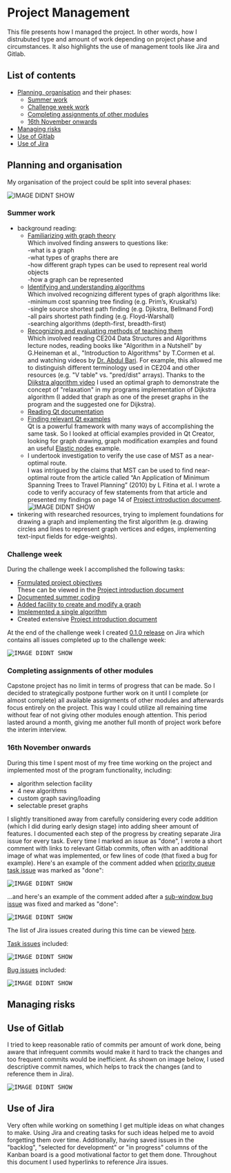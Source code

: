 # Project Management
This file presents how I managed the project. In other words, how I distrubuted type and amount of work depending on project phase and circumstances. It also highlights the use of management tools like Jira and Gitlab.  

## List of contents
* [Planning, organisation](#planning-and-organisation) and their phases:  
	* [Summer work](#summer-work)  
	* [Challenge week work](#challenge-week-work)  
	* [Completing assignments of other modules](#completing-assignments-of-other-modules)  
	* [16th November onwards](#16th-november-onwards)  
* [Managing risks](#risks)  
* [Use of Gitlab](#use-of-gitlab)  
* [Use of Jira](#use-of-jira)  


## Planning and organisation
My organisation of the project could be split into several phases:  

![IMAGE DIDNT SHOW](https://raw.githubusercontent.com/michalmonday/files/master/ce301%20Capstone%20project/pics/mvp/cumulative_flow_report.png)  


### Summer work  
* background reading:
    * [Familiarizing with graph theory](https://cseejira.essex.ac.uk/browse/A301079-6)  
	Which involved finding answers to questions like:  
		-what is a graph  
		-what types of graphs there are  
		-how different graph types can be used to represent real world objects  
		-how a graph can be represented  
    * [Identifying and understanding algorithms](https://cseejira.essex.ac.uk/browse/A301079-2)  
	Which involved recognizing different types of graph algorithms like:  
        -minimum cost spanning tree finding (e.g. Prim’s, Kruskal’s)  
        -single source shortest path finding (e.g. Djikstra, Bellmand Ford)  
        -all pairs shortest path finding (e.g. Floyd-Warshall)  
        -searching algorithms (depth-first, breadth-first)  
    * [Recognizing and evaluating methods of teaching them](https://cseejira.essex.ac.uk/browse/A301079-3)  
	Which involved reading CE204 Data Structures and Algorithms lecture nodes, reading books like "Algorithm in a Nutshell” by G.Heineman et al., "Introduction to Algorithms" by T.Cormen et al. and watching videos by [Dr. Abdul Bari](https://www.youtube.com/channel/UCZCFT11CWBi3MHNlGf019nw). For example, this allowed me to distinguish different terminology used in CE204 and other resources (e.g. "V table" vs. "pred/dist" arrays). Thanks to the [Dijkstra algorithm video](https://www.youtube.com/watch?v=XB4MIexjvY0) I used an optimal graph to demonstrate the concept of "relaxation" in my programs implementation of Dijkstra algorithm (I added that graph as one of the preset graphs in the program and the suggested one for Dijkstra).  	
	* [Reading Qt documentation](https://cseejira.essex.ac.uk/browse/A301079-4)  
	* [Finding relevant Qt examples](https://cseejira.essex.ac.uk/browse/A301079-5)  
	Qt is a powerful framework with many ways of accomplishing the same task. So I looked at official examples provided in Qt Creator, looking for graph drawing,  graph modification examples and found an useful [Elastic nodes](https://doc.qt.io/qt-5/qtwidgets-graphicsview-elasticnodes-example.html) example.  
	* I undertook investigation to verify the use case of MST as a near-optimal route.  
	I was intrigued by the claims that MST can be used to find near-optimal route from the article called “An Application of Minimum Spanning Trees to Travel Planning” (2010) by L Fitina et al. I wrote a code to verify accuracy of few statements from that article and presented my findings on page 14 of [Project introduction document](https://cseegit.essex.ac.uk/ce301_2020/ce301_borowski_michal/-/blob/master/challenge%20week/Project%20introduction.docx).  
	![IMAGE DIDNT SHOW](https://raw.githubusercontent.com/michalmonday/files/master/ce301%20Capstone%20project/pics/mvp/mst_use_case_investigation_results.png)  
* tinkering with researched resources, trying to implement foundations for drawing a graph and implementing the first algorithm (e.g. drawing circles and lines to represent graph vertices and edges, implementing text-input fields for edge-weights).  


### Challenge week 
During the challenge week I accomplished the following tasks:  
* [Formulated project objectives](https://cseejira.essex.ac.uk/browse/A301079-7)  
	These can be viewed in the [Project introduction document](https://cseegit.essex.ac.uk/ce301_2020/ce301_borowski_michal/-/blob/master/challenge%20week/Project%20introduction.docx)  
* [Documented summer coding](https://cseejira.essex.ac.uk/browse/A301079-12)  
* [Added facility to create and modify a graph](https://cseejira.essex.ac.uk/browse/A301079-10)  
* [Implemented a single algorithm](https://cseejira.essex.ac.uk/browse/A301079-11)  
* Created extensive [Project introduction document](https://cseegit.essex.ac.uk/ce301_2020/ce301_borowski_michal/-/blob/master/challenge%20week/Project%20introduction.docx)  

At the end of the challenge week I created [0.1.0 release](https://cseejira.essex.ac.uk/projects/A301079/versions/14120) on Jira which contains all issues completed up to the challenge week:  

<kbd><img src="https://raw.githubusercontent.com/michalmonday/files/master/ce301%20Capstone%20project/pics/mvp/challenge_week_issues.png" alt="IMAGE DIDNT SHOW"></kbd>  


### Completing assignments of other modules
Capstone project has no limit in terms of progress that can be made. So I decided to strategically postpone further work on it until I complete (or almost complete) all available assignments of other modules and afterwards focus entirely on the project. This way I could utilize all remaining time without fear of not giving other modules enough attention. This period lasted around a month, giving me another full month of project work before the interim interview.  
 
 
### 16th November onwards
During this time I spent most of my free time working on the project and implemented most of the program functionality, including:  
* algorithm selection facility  
* 4 new algorithms  
* custom graph saving/loading  
* selectable preset graphs  

 I slightly transitioned away from carefully considering every code addition (which I did during early design stage) into adding sheer amount of features. I documented each step of the progress by creating separate Jira issue for every task. Every time I marked an issue as "done", I wrote a short comment with links to relevant Gitlab commits, often with an additional image of what was implemented, or few lines of code (that fixed a bug for example). Here's an example of the comment added when [priority queue task issue](https://cseejira.essex.ac.uk/browse/A301079-75) was marked as "done":  

<kbd><img src="https://raw.githubusercontent.com/michalmonday/files/master/ce301%20Capstone%20project/pics/mvp/jira_issue_done_comment_pic_example.png" alt="IMAGE DIDNT SHOW"></kbd>  

...and here's an example of the comment added after a [sub-window bug issue](https://cseejira.essex.ac.uk/browse/A301079-80) was fixed and marked as "done":  

<kbd><img src="https://raw.githubusercontent.com/michalmonday/files/master/ce301%20Capstone%20project/pics/mvp/jira_issue_done_comment_pic_example_2.png" alt="IMAGE DIDNT SHOW"></kbd>  

The list of Jira issues created during this time can be viewed [here](https://cseejira.essex.ac.uk/browse/A301079-91?jql=project%20%3D%20A301079%20AND%20status%20%3D%20Done%20AND%20created%20%3E%3D%202020-11-16%20AND%20created%20%3C%3D%202020-12-18).

[Task issues](https://cseejira.essex.ac.uk/browse/A301079-52?jql=project%20%3D%20A301079%20AND%20issuetype%20%3D%20Task%20AND%20status%20%3D%20Done%20AND%20created%20%3E%3D%202020-11-16%20AND%20created%20%3C%3D%202020-12-18) included:  

<kbd><img src="https://raw.githubusercontent.com/michalmonday/files/master/ce301%20Capstone%20project/pics/mvp/task_issues.png" alt="IMAGE DIDNT SHOW"></kbd>  

[Bug issues](https://cseejira.essex.ac.uk/browse/A301079-91?jql=project%20%3D%20A301079%20AND%20issuetype%20%3D%20Bug%20AND%20status%20%3D%20Done%20AND%20created%20%3E%3D%202020-11-16%20AND%20created%20%3C%3D%202020-12-18) included:  

<kbd><img src="https://raw.githubusercontent.com/michalmonday/files/master/ce301%20Capstone%20project/pics/mvp/bug_issues.png" alt="IMAGE DIDNT SHOW"></kbd>  


## Managing risks


## Use of Gitlab 
I tried to keep reasonable ratio of commits per amount of work done, being aware that infrequent commits would make it hard to track the changes and too frequent commits would be inefficient. As shown on image below, I used descriptive commit names, which helps to track the changes (and to reference them in Jira).  

<kbd><img src="https://raw.githubusercontent.com/michalmonday/files/master/ce301%20Capstone%20project/pics/mvp/gitlab_commits.png" alt="IMAGE DIDNT SHOW"></kbd>  

## Use of Jira
Very often while working on something I get multiple ideas on what changes to make. Using Jira and creating tasks for such ideas helped me to avoid forgetting them over time. Additionally, having saved issues in the "backlog", "selected for development" or "in progress" columns of the Kanban board is a good motivational factor to get them done. Throughout this document I used hyperlinks to reference Jira issues. 












